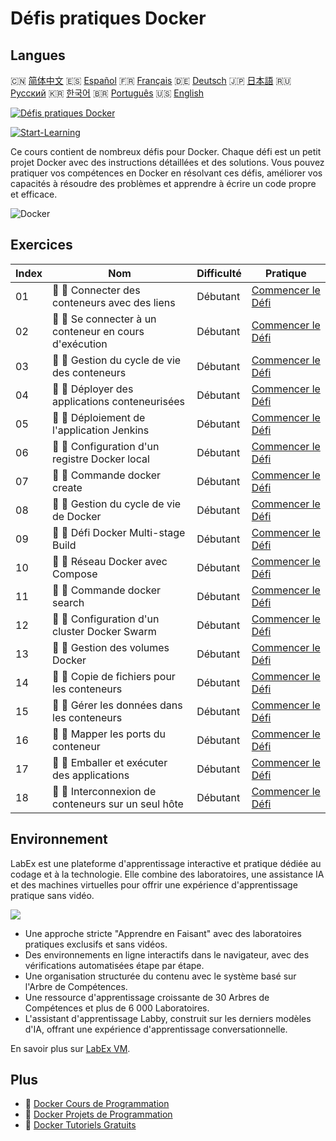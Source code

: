 # Défis pratiques Docker

## Langues

🇨🇳 [简体中文](README_zh.md) 🇪🇸 [Español](README_es.md) 🇫🇷 [Français](README_fr.md) 🇩🇪 [Deutsch](README_de.md) 🇯🇵 [日本語](README_ja.md) 🇷🇺 [Русский](README_ru.md) 🇰🇷 [한국어](README_ko.md) 🇧🇷 [Português](README_pt.md) 🇺🇸 [English](README.md) 

[![Défis pratiques Docker](https://cover-creator.labex.io/docker-practice-challenges.png?lang=fr)](https://labex.io/fr/courses/docker-practice-challenges)

[![Start-Learning](https://img.shields.io/badge/Start-Learning-whitesmoke?style=for-the-badge)](https://labex.io/fr/courses/docker-practice-challenges)

Ce cours contient de nombreux défis pour Docker. Chaque défi est un petit projet Docker avec des instructions détaillées et des solutions. Vous pouvez pratiquer vos compétences en Docker en résolvant ces défis, améliorer vos capacités à résoudre des problèmes et apprendre à écrire un code propre et efficace.

![Docker](https://img.shields.io/badge/Docker-whitesmoke?style=for-the-badge&logo=docker)


## Exercices

|   Index | Nom                                                    | Difficulté   | Pratique                                                                                                                    |
|---------|--------------------------------------------------------|--------------|-----------------------------------------------------------------------------------------------------------------------------|
|      01 | 🎯 🔵 Connecter des conteneurs avec des liens          | Débutant     | <a target='_blank' href='https://labex.io/fr/tutorials/docker-connect-containers-with-link-49351'>Commencer le Défi</a>     |
|      02 | 🎯 🔵 Se connecter à un conteneur en cours d'exécution | Débutant     | <a target='_blank' href='https://labex.io/fr/labs/docker-connect-to-running-container-15812'>Commencer le Défi</a>          |
|      03 | 🎯 🔵 Gestion du cycle de vie des conteneurs           | Débutant     | <a target='_blank' href='https://labex.io/fr/labs/docker-container-lifecycle-management-7767'>Commencer le Défi</a>         |
|      04 | 🎯 🔵 Déployer des applications conteneurisées         | Débutant     | <a target='_blank' href='https://labex.io/fr/labs/docker-deploy-containerized-applications-16240'>Commencer le Défi</a>     |
|      05 | 🎯 🔵 Déploiement de l'application Jenkins             | Débutant     | <a target='_blank' href='https://labex.io/fr/labs/docker-deploying-jenkins-application-18264'>Commencer le Défi</a>         |
|      06 | 🎯 🔵 Configuration d'un registre Docker local         | Débutant     | <a target='_blank' href='https://labex.io/fr/labs/docker-deploying-local-docker-registry-17804'>Commencer le Défi</a>       |
|      07 | 🎯 🔵 Commande docker create                           | Débutant     | <a target='_blank' href='https://labex.io/fr/tutorials/docker-docker-create-command-15817'>Commencer le Défi</a>            |
|      08 | 🎯 🔵 Gestion du cycle de vie de Docker                | Débutant     | <a target='_blank' href='https://labex.io/fr/labs/docker-docker-lifecycle-management-16232'>Commencer le Défi</a>           |
|      09 | 🎯 🔵 Défi Docker Multi-stage Build                    | Débutant     | <a target='_blank' href='https://labex.io/fr/labs/docker-docker-multi-stage-build-challenge-15810'>Commencer le Défi</a>    |
|      10 | 🎯 🔵 Réseau Docker avec Compose                       | Débutant     | <a target='_blank' href='https://labex.io/fr/labs/docker-docker-network-with-compose-15003'>Commencer le Défi</a>           |
|      11 | 🎯 🔵 Commande docker search                           | Débutant     | <a target='_blank' href='https://labex.io/fr/labs/docker-docker-search-command-16016'>Commencer le Défi</a>                 |
|      12 | 🎯 🔵 Configuration d'un cluster Docker Swarm          | Débutant     | <a target='_blank' href='https://labex.io/fr/labs/docker-setting-up-docker-swarm-cluster-22289'>Commencer le Défi</a>       |
|      13 | 🎯 🔵 Gestion des volumes Docker                       | Débutant     | <a target='_blank' href='https://labex.io/fr/tutorials/docker-docker-volume-management-7769'>Commencer le Défi</a>          |
|      14 | 🎯 🔵 Copie de fichiers pour les conteneurs            | Débutant     | <a target='_blank' href='https://labex.io/fr/labs/docker-file-copy-for-containers-15813'>Commencer le Défi</a>              |
|      15 | 🎯 🔵 Gérer les données dans les conteneurs            | Débutant     | <a target='_blank' href='https://labex.io/fr/tutorials/docker-manage-data-in-containers-15896'>Commencer le Défi</a>        |
|      16 | 🎯 🔵 Mapper les ports du conteneur                    | Débutant     | <a target='_blank' href='https://labex.io/fr/labs/docker-map-the-container-ports-16309'>Commencer le Défi</a>               |
|      17 | 🎯 🔵 Emballer et exécuter des applications            | Débutant     | <a target='_blank' href='https://labex.io/fr/labs/docker-package-and-run-applications-16242'>Commencer le Défi</a>          |
|      18 | 🎯 🔵 Interconnexion de conteneurs sur un seul hôte    | Débutant     | <a target='_blank' href='https://labex.io/fr/labs/docker-single-host-container-interconnection-18452'>Commencer le Défi</a> |

## Environnement

LabEx est une plateforme d'apprentissage interactive et pratique dédiée au codage et à la technologie. Elle combine des laboratoires, une assistance IA et des machines virtuelles pour offrir une expérience d'apprentissage pratique sans vidéo.

![](https://tutorial-screenshot.getvm.io/images/vm-1725247253.png)

- Une approche stricte "Apprendre en Faisant" avec des laboratoires pratiques exclusifs et sans vidéos.
- Des environnements en ligne interactifs dans le navigateur, avec des vérifications automatisées étape par étape.
- Une organisation structurée du contenu avec le système basé sur l'Arbre de Compétences.
- Une ressource d'apprentissage croissante de 30 Arbres de Compétences et plus de 6 000 Laboratoires.
- L'assistant d'apprentissage Labby, construit sur les derniers modèles d'IA, offrant une expérience d'apprentissage conversationnelle.

En savoir plus sur [LabEx VM](https://support.labex.io/using-labex/virtual-machine).

## Plus

- 🔗 [Docker Cours de Programmation](https://github.com/labex-labs/awesome-programming-courses)
- 🔗 [Docker Projets de Programmation](https://github.com/labex-labs/awesome-programming-projects)
- 🔗 [Docker Tutoriels Gratuits](https://github.com/labex-labs/docker-free-tutorials)

